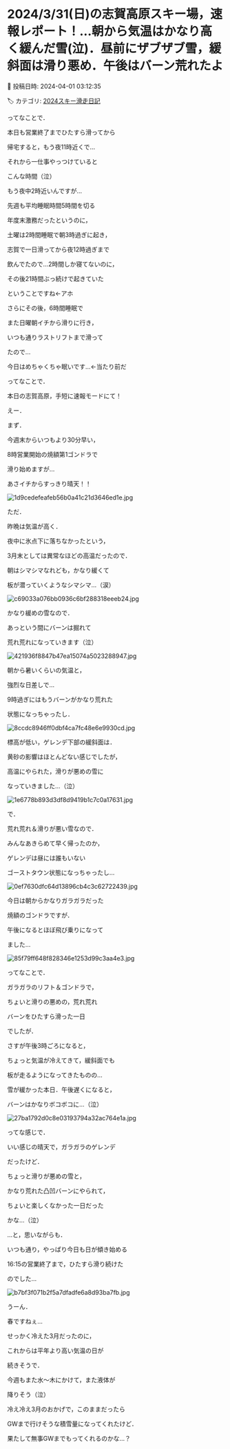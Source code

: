 # 2024/3/31(日)の志賀高原スキー場，速報レポート！…朝から気温はかなり高く緩んだ雪(泣)．昼前にザブザブ雪，緩斜面は滑り悪め．午後はバーン荒れたよ

📅 投稿日時: 2024-04-01 03:12:35

🏷️ カテゴリ: [2024スキー滑走日記](c453f687e8a0f05679e95831d0a02cd0c.md)

ってなことで．


本日も営業終了までひたすら滑ってから


帰宅すると，もう夜11時近くで…


それから一仕事やっつけていると


こんな時間（泣）


もう夜中2時近いんですが…





先週も平均睡眠時間5時間を切る


年度末激務だったというのに，


土曜は2時間睡眠で朝3時過ぎに起き，


志賀で一日滑ってから夜12時過ぎまで


飲んでたので…2時間しか寝てないのに，


その後21時間ぶっ続けで起きていた


ということですね←アホ





さらにその後，6時間睡眠で


また日曜朝イチから滑りに行き，


いつも通りラストリフトまで滑って


たので…


今日はめちゃくちゃ眠いです…←当たり前だ





ってなことで．


本日の志賀高原，手短に速報モードにて！





えー．


まず．


今週末からいつもより30分早い，


8時営業開始の焼額第1ゴンドラで


滑り始めますが…


あさイチからすっきり晴天！！




![1d9cedefeafeb56b0a41c21d3646ed1e.jpg](images/1d9cedefeafeb56b0a41c21d3646ed1e.jpg)







ただ．


昨晩は気温が高く．


夜中に氷点下に落ちなかったという，


3月末としては異常なほどの高温だったので．


朝はシマシマなれども，かなり緩くて


板が潜っていくようなシマシマ…（涙）




![c69033a076bb0936c6bf288318eeeb24.jpg](images/c69033a076bb0936c6bf288318eeeb24.jpg)







かなり緩めの雪なので．


あっという間にバーンは掘れて


荒れ荒れになっていきます（泣）




![421936f8847b47ea15074a5023288947.jpg](images/421936f8847b47ea15074a5023288947.jpg)







朝から暑いくらいの気温と，


強烈な日差しで…


9時過ぎにはもうバーンがかなり荒れた


状態になっちゃったし．




![8ccdc8946ff0dbf4ca7fc48e6e9930cd.jpg](images/8ccdc8946ff0dbf4ca7fc48e6e9930cd.jpg)







標高が低い，ゲレンデ下部の緩斜面は．


黄砂の影響はほとんどない感じでしたが，


高温にやられた，滑りが悪めの雪に


なっていきました…（泣）




![1e6778b893d3df8d9419b1c7c0a17631.jpg](images/1e6778b893d3df8d9419b1c7c0a17631.jpg)







で．


荒れ荒れ＆滑りが悪い雪なので．


みんなあきらめて早く帰ったのか，


ゲレンデは昼には誰もいない


ゴーストタウン状態になっちゃったし…




![0ef7630dfc64d13896cb4c3c62722439.jpg](images/0ef7630dfc64d13896cb4c3c62722439.jpg)







今日は朝からかなりガラガラだった


焼額のゴンドラですが．


午後になるとほぼ飛び乗りになって


ました…




![85f79ff648f828346e1253d99c3aa4e3.jpg](images/85f79ff648f828346e1253d99c3aa4e3.jpg)







ってなことで．


ガラガラのリフト＆ゴンドラで，


ちょいと滑りの悪めの，荒れ荒れ


バーンをひたすら滑った一日


でしたが．





さすが午後3時ごろになると，


ちょっと気温が冷えてきて，緩斜面でも


板が走るようになってきたものの…


雪が緩かった本日．午後遅くになると，


バーンはかなりボコボコに…（泣）




![27ba1792d0c8e03193794a32ac764e1a.jpg](images/27ba1792d0c8e03193794a32ac764e1a.jpg)







ってな感じで．


いい感じの晴天で，ガラガラのゲレンデ


だったけど．


ちょっと滑りが悪めの雪と，


かなり荒れた凸凹バーンにやられて，


ちょいと楽しくなかった一日だった


かな…（泣）





…と，思いながらも．


いつも通り，やっぱり今日も日が傾き始める


16:15の営業終了まで，ひたすら滑り続けた


のでした…




![b7bf3f071b2f5a7dfadfe6a8d93ba7fb.jpg](images/b7bf3f071b2f5a7dfadfe6a8d93ba7fb.jpg)







うーん．


春ですねぇ…


せっかく冷えた3月だったのに，


これからは平年より高い気温の日が


続きそうで．


今週もまた水～木にかけて，また液体が


降りそう（泣）





冷え冷え3月のおかげで，このままだったら


GWまで行けそうな積雪量になってくれたけど．


果たして無事GWまでもってくれるのかな…？
